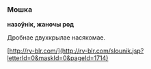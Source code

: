 ### Мошка
**назоўнік, жаночы род**

Дробнае двухкрылае насякомае.

<a rel="author">[http://rv-blr.com/](http://rv-blr.com/slounik.jsp?letterId=0&maskId=0&pageId=1714)</a>
